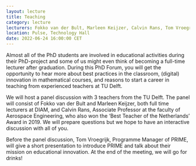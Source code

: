 ```yaml
---
layout: lecture
title: Teaching
category: lecture
lecturers: Fokko van der Bult, Marleen Keijzer, Calvin Rans, Tom Vroegrijk
location: Pulse, Technology Hall
date: 2022-06-24 16:00:00 CET
---
```


Almost all of the PhD students are involved in educational activities during their PhD-project and some of us might even think of becoming a full-time lecturer after graduation. During this PhD Forum, you will get the opportunity to hear more about best practices in the classroom, (digital) innovation in mathematical courses, and reasons to start a career in teaching from experienced teachers at TU Delft.   

We will host a panel discussion with 3 teachers from the TU Delft. The panel will consist of Fokko van der Bult and Marleen Keijzer, both full time lecturers at DIAM, and Calvin Rans, Associate Professor at the faculty of Aerospace Engineering, who also won the ‘Best Teacher of the Netherlands’ Award in 2019. We will prepare questions but we hope to have an interactive discussion with all of you. 

Before the panel discussion, Tom Vroegrijk, Programme Manager of PRIME, will give a short presentation to introduce PRIME and talk about their mission on educational innovation. At the end of the meeting, we will go for drinks! 
